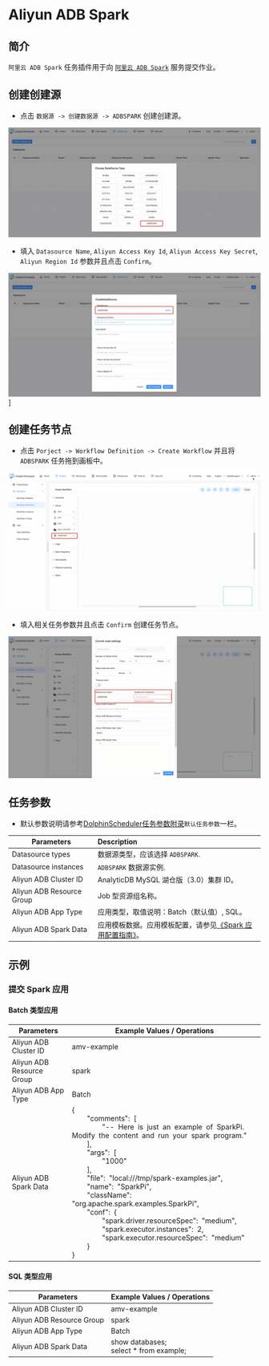 # Aliyun ADB Spark

## 简介

`阿里云 ADB Spark` 任务插件用于向 [`阿里云 ADB Spark`](https://help.aliyun.com/zh/analyticdb-for-mysql/user-guide/spark-app-development/?spm=a2c4g.11174283.0.0.ef0434f9C9JS8Z) 服务提交作业。

## 创建创建源

- 点击 `数据源 -> 创建数据源 -> ADBSPARK` 创建创建源。

![demo-create-adbspark-connection](../../../../img/tasks/demo/aliyun_adb_spark01.png)

- 填入 `Datasource Name`, `Aliyun Access Key Id`, `Aliyun Access Key Secret`, `Aliyun Region Id` 参数并且点击 `Confirm`。

![demo-fill-adbspark-connection](../../../../img/tasks/demo/aliyun_adb_spark02.png)]

## 创建任务节点

- 点击 `Porject -> Workflow Definition -> Create Workflow` 并且将 `ADBSPARK` 任务拖到画板中。

![demo-create-adbspark-task](../../../../img/tasks/demo/aliyun_adb_spark03.png)

- 填入相关任务参数并且点击 `Confirm` 创建任务节点。

![demo-fill-adbspark-task](../../../../img/tasks/demo/aliyun_adb_spark04.png)

## 任务参数

- 默认参数说明请参考[DolphinScheduler任务参数附录](appendix.md)`默认任务参数`一栏。

|      **Parameters**       | **Description**                                                                                                                                    |
|---------------------------|:---------------------------------------------------------------------------------------------------------------------------------------------------|
| Datasource types          | 数据源类型，应该选择 `ADBSPARK`.                                                                                                                             |
| Datasource instances      | `ADBSPARK` 数据源实例.                                                                                                                                  |
| Aliyun ADB Cluster ID     | AnalyticDB MySQL 湖仓版（3.0）集群 ID。                                                                                                                    |
| Aliyun ADB Resource Group | Job 型资源组名称。                                                                                                                                        |
| Aliyun ADB App Type       | 应用类型，取值说明：Batch（默认值）, SQL。                                                                                                                         |
| Aliyun ADB Spark Data     | 应用模板数据。应用模板配置，请参见[《Spark 应用配置指南》](https://help.aliyun.com/zh/analyticdb-for-mysql/spark-application-configuration-guide?spm=a2c4g.11186623.0.i18)。 |

## 示例

### 提交 Spark 应用

#### Batch 类型应用

|      **Parameters**       |                                                                                                                                                                                                                                                                                                                                                                                                                                                                                                                                                              **Example Values / Operations**                                                                                                                                                                                                                                                                                                                                                                                                                                                                                                                                                              |
|---------------------------|-----------------------------------------------------------------------------------------------------------------------------------------------------------------------------------------------------------------------------------------------------------------------------------------------------------------------------------------------------------------------------------------------------------------------------------------------------------------------------------------------------------------------------------------------------------------------------------------------------------------------------------------------------------------------------------------------------------------------------------------------------------------------------------------------------------------------------------------------------------------------------------------------------------------------------------------------------------------------------------------------------------------------------------------------------------------------------------------------------------------------------------------------------------|
| Aliyun ADB Cluster ID     | amv-example                                                                                                                                                                                                                                                                                                                                                                                                                                                                                                                                                                                                                                                                                                                                                                                                                                                                                                                                                                                                                                                                                                                                               |
| Aliyun ADB Resource Group | spark                                                                                                                                                                                                                                                                                                                                                                                                                                                                                                                                                                                                                                                                                                                                                                                                                                                                                                                                                                                                                                                                                                                                                     |
| Aliyun ADB App Type       | Batch                                                                                                                                                                                                                                                                                                                                                                                                                                                                                                                                                                                                                                                                                                                                                                                                                                                                                                                                                                                                                                                                                                                                                     |
| Aliyun ADB Spark Data     | { <br> &nbsp; &nbsp; &nbsp; &nbsp; "comments":&nbsp; [ <br> &nbsp; &nbsp; &nbsp; &nbsp; &nbsp; &nbsp; &nbsp; &nbsp; "--&nbsp; Here&nbsp; is&nbsp; just&nbsp; an&nbsp; example&nbsp; of&nbsp; SparkPi.&nbsp; Modify&nbsp; the&nbsp; content&nbsp; and&nbsp; run&nbsp; your&nbsp; spark&nbsp; program." <br> &nbsp; &nbsp; &nbsp; &nbsp; ], <br> &nbsp; &nbsp; &nbsp; &nbsp; "args":&nbsp; [ <br> &nbsp; &nbsp; &nbsp; &nbsp; &nbsp; &nbsp; &nbsp; &nbsp; "1000" <br> &nbsp; &nbsp; &nbsp; &nbsp; ], <br> &nbsp; &nbsp; &nbsp; &nbsp; "file":&nbsp; "local:///tmp/spark-examples.jar", <br> &nbsp; &nbsp; &nbsp; &nbsp; "name":&nbsp; "SparkPi", <br> &nbsp; &nbsp; &nbsp; &nbsp; "className":&nbsp; "org.apache.spark.examples.SparkPi", <br> &nbsp; &nbsp; &nbsp; &nbsp; "conf":&nbsp; { <br> &nbsp; &nbsp; &nbsp; &nbsp; &nbsp; &nbsp; &nbsp; &nbsp; "spark.driver.resourceSpec":&nbsp; "medium", <br> &nbsp; &nbsp; &nbsp; &nbsp; &nbsp; &nbsp; &nbsp; &nbsp; "spark.executor.instances":&nbsp; 2, <br> &nbsp; &nbsp; &nbsp; &nbsp; &nbsp; &nbsp; &nbsp; &nbsp; "spark.executor.resourceSpec":&nbsp; "medium" <br> &nbsp; &nbsp; &nbsp; &nbsp; } <br> } |

#### SQL 类型应用

|      **Parameters**       |       **Example Values / Operations**       |
|---------------------------|---------------------------------------------|
| Aliyun ADB Cluster ID     | amv-example                                 |
| Aliyun ADB Resource Group | spark                                       |
| Aliyun ADB App Type       | Batch                                       |
| Aliyun ADB Spark Data     | show databases; <br> select * from example; |

